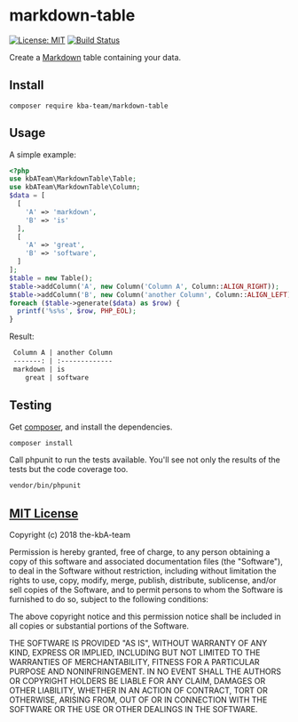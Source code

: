 # markdown-table

[![License: MIT][license-mit]](LICENSE)
[![Build Status][build-status-php5]][travis-ci]

Create a [Markdown][markdown] table containing your data.

## Install

```
composer require kba-team/markdown-table
```

## Usage

A simple example:

```php
<?php
use kbATeam\MarkdownTable\Table;
use kbATeam\MarkdownTable\Column;
$data = [
  [
    'A' => 'markdown',
    'B' => 'is'
  ],
  [
    'A' => 'great',
    'B' => 'software',
  ]
];
$table = new Table();
$table->addColumn('A', new Column('Column A', Column::ALIGN_RIGHT));
$table->addColumn('B', new Column('another Column', Column::ALIGN_LEFT));
foreach ($table->generate($data) as $row) {
  printf('%s%s', $row, PHP_EOL);
}
```

Result:

```markdown
 Column A | another Column 
 -------: | :------------- 
 markdown | is             
    great | software       
```

## Testing

Get [composer][composer], and install the dependencies.

```sh
composer install
```

Call phpunit to run the tests available. You'll see not only the results of the tests but the code coverage too.

```sh
vendor/bin/phpunit
```

## [MIT License](LICENSE)

Copyright (c) 2018 the-kbA-team

Permission is hereby granted, free of charge, to any person obtaining a copy
of this software and associated documentation files (the "Software"), to deal
in the Software without restriction, including without limitation the rights
to use, copy, modify, merge, publish, distribute, sublicense, and/or sell
copies of the Software, and to permit persons to whom the Software is
furnished to do so, subject to the following conditions:

The above copyright notice and this permission notice shall be included in all
copies or substantial portions of the Software.

THE SOFTWARE IS PROVIDED "AS IS", WITHOUT WARRANTY OF ANY KIND, EXPRESS OR
IMPLIED, INCLUDING BUT NOT LIMITED TO THE WARRANTIES OF MERCHANTABILITY,
FITNESS FOR A PARTICULAR PURPOSE AND NONINFRINGEMENT. IN NO EVENT SHALL THE
AUTHORS OR COPYRIGHT HOLDERS BE LIABLE FOR ANY CLAIM, DAMAGES OR OTHER
LIABILITY, WHETHER IN AN ACTION OF CONTRACT, TORT OR OTHERWISE, ARISING FROM,
OUT OF OR IN CONNECTION WITH THE SOFTWARE OR THE USE OR OTHER DEALINGS IN THE
SOFTWARE.

[license-mit]: https://img.shields.io/badge/license-MIT-blue.svg
[travis-ci]: https://travis-ci.org/the-kbA-team/markdown-table "the-kbA-team/markdown-table - Travis CI"
[build-status-php5]: https://api.travis-ci.org/the-kbA-team/markdown-table.svg?branch=php5
[markdown]: https://daringfireball.net/projects/markdown/ "Markdown is a text-to-HTML conversion tool for web writers."
[composer]: https://getcomposer.org/ "Dependency Manager for PHP"
